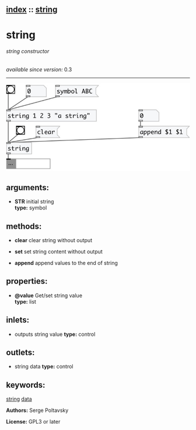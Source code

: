 [index](index.html) :: [string](category_string.html)
---

# string

###### string constructor

*available since version:* 0.3

---




[![example](../examples/img/string.jpg)](../examples/pd/string.pd)



## arguments:

* **STR**
initial string<br>
__type:__ symbol<br>



## methods:

* **clear**
clear string without output<br>

* **set**
set string content without output<br>

* **append**
append values to the end of string<br>




## properties:

* **@value** 
Get/set string value<br>
__type:__ list<br>



## inlets:

* outputs string value 
__type:__ control<br>



## outlets:

* string data
__type:__ control<br>



## keywords:

[string](keywords/string.html)
[data](keywords/data.html)






**Authors:** Serge Poltavsky




**License:** GPL3 or later





